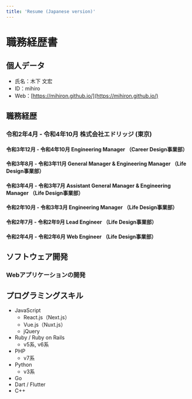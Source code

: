 ```yaml
---
title: 'Resume (Japanese version)'
---
```


# 職務経歴書

## 個人データ

- 氏名：木下 文宏
- ID：mihiro
- Web：[https://mihiron.github.io/](https://mihiron.github.io/)

## 職務経歴

### 令和2年4月 - 令和4年10月 株式会社エドリッジ (東京)

#### 令和3年12月 - 令和4年10月 Engineering Manager （Career Design事業部）
#### 令和3年8月 - 令和3年11月 General Manager & Engineering Manager （Life Design事業部）
#### 令和3年4月 - 令和3年7月 Assistant General Manager & Engineering Manager （Life Design事業部）
#### 令和2年10月 - 令和3年3月 Engineering Manager （Life Design事業部）
#### 令和2年7月 - 令和2年9月 Lead Engineer （Life Design事業部）
#### 令和2年4月 - 令和2年6月 Web Engineer （Life Design事業部）

## ソフトウェア開発

### Webアプリケーションの開発


## プログラミングスキル

- JavaScript
  - React.js（Next.js）
  - Vue.js（Nuxt.js）
  - jQuery
- Ruby / Ruby on Rails
  - v5系, v6系
- PHP
  - v7系
- Python
  - v3系
- Go
- Dart / Flutter
- C++